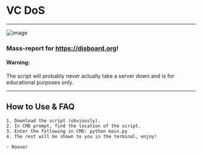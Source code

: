# VC DoS
** **

![image](https://user-images.githubusercontent.com/93544398/139721181-cc6ec60c-65c0-4ece-9e18-d8a7273850fe.png)

### Mass-report for https://disboard.org! 

#### Warning:

The script will probably never actually take a server down and is for educational purposes only.

** **

## How to Use & FAQ

```
1. Download the script (obviously).
2. In CMD prompt, find the location of the script.
3. Enter the following in CMD: python main.py
4. The rest will be shown to you in the terminal, enjoy!

- Roover
```
